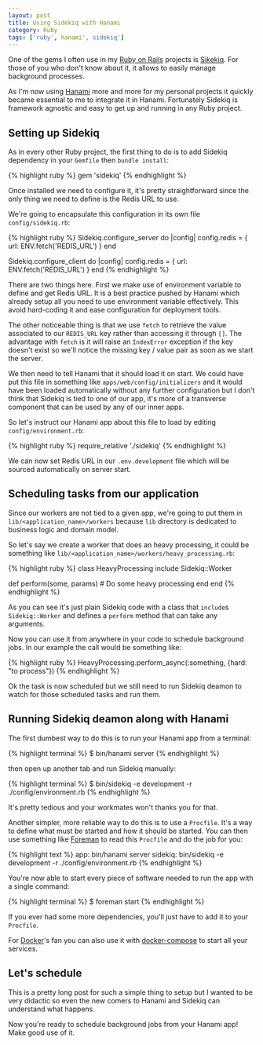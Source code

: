 ```yaml
---
layout: post
title: Using Sidekiq with Hanami
category: Ruby
tags: ['ruby', hanami', sidekiq']
---
```


One of the gems I often use in my [Ruby on Rails](http://rubyonrails.org/)
projects is [Sikekiq](http://sidekiq.org/). For those of you who
don't know about it, it allows to easily manage background
processes.

As I'm now using [Hanami](http://hanamirb.org/) more and more for my
personal projects it quickly became essential to me to integrate
it in Hanami. Fortunately Sidekiq is framework agnostic and easy
to get up and running in any Ruby project.

## Setting up Sidekiq ##

As in every other Ruby project, the first thing to do is to add
Sidekiq dependency in your `Gemfile` then `bundle install`:

{% highlight ruby %}
gem 'sidekiq'
{% endhighlight %}

Once installed we need to configure it, it's pretty straightforward
since the only thing we need to define is the Redis URL to use.

We're going to encapsulate this configuration in its own file
`config/sidekiq.rb`:

{% highlight ruby %}
Sidekiq.configure_server do |config|
  config.redis = { url: ENV.fetch('REDIS_URL') }
end

Sidekiq.configure_client do |config|
  config.redis = { url: ENV.fetch('REDIS_URL') }
end
{% endhighlight %}

There are two things here. First we make use of environment variable
to define and get Redis URL. It is a best practice pushed by Hanami
which already setup all you need to use environment variable
effectively. This avoid hard-coding it and ease
configuration for deployment tools.

The other noticeable thing is that we use `fetch` to retrieve the
value associated to our `REDIS_URL` key rather than accessing it
through `[]`. The advantage with `fetch` is it will raise an `IndexError`
exception if the key doesn't exist so we'll notice the missing key /
value pair as soon as we start the server.

We then need to tell Hanami that it should load it on start. We could
have put this file in something like `apps/web/config/initializers`
and it would have been loaded automatically without any further
configuration but I don't think that Sidekiq is tied to one of our
app, it's more of a transverse component that can be used by any of
our inner apps.

So let's instruct our Hanami app about this file to load by editing
`config/environment.rb`:

{% highlight ruby %}
require_relative './sidekiq'
{% endhighlight %}

We can now set Redis URL in our `.env.development` file which will be
sourced automatically on server start.

## Scheduling tasks from our application  ##

Since our workers are not tied to a given app, we're going to put them
in `lib/<application_name>/workers` because `lib` directory is
dedicated to business logic and domain model.

So let's say we create a worker that does an heavy processing, it
could be something like
`lib/<application_name>/workers/heavy_processing.rb`:

{% highlight ruby %}
class HeavyProcessing
  include Sidekiq::Worker

  def perform(some, params)
    # Do some heavy processing
  end
end
{% endhighlight %}

As you can see it's just plain Sidekiq code with a class that
`include`s `Sidekiq::Worker` and defines a `perform` method that can
take any arguments.

Now you can use it from anywhere in your code to schedule background
jobs. In our example the call would be something like:

{% highlight ruby %}
HeavyProcessing.perform_async(:something, {hard: "to process"})
{% endhighlight %}

Ok the task is now scheduled but we still need to run Sidekiq deamon
to watch for those scheduled tasks and run them.

## Running Sidekiq deamon along with Hanami ##

The first dumbest way to do this is to run your Hanami app from a
terminal:

{% highlight terminal %}
$ bin/hanami server
{% endhighlight %}

then open up another tab and run Sidekiq manually:

{% highlight terminal %}
$ bin/sidekiq -e development -r ./config/environment.rb
{% endhighlight %}

It's pretty tedious and your workmates won't thanks you for that.

Another simpler, more reliable way to do this is to use a `Procfile`. It's
a way to define what must be started and how it should be started. You
can then use something
like [Foreman](https://github.com/ddollar/foreman) to read this
`Procfile` and do the job for you:

{% highlight text %}
app: bin/hanami server
sidekiq: bin/sidekiq -e development -r ./config/environment.rb
{% endhighlight %}

You're now able to start every piece of software needed to run the app
with a single command:

{% highlight terminal %}
$ foreman start
{% endhighlight %}

If you ever had some more dependencies, you'll just have to add it to
your `Procfile`.

For [Docker](https://www.docker.com/technologies/overview)'s fan you
can also use it
with [docker-compose](https://docs.docker.com/compose/overview/) to
start all your services.

## Let's schedule ##

This is a pretty long post for such a simple thing to setup but I
wanted to be very didactic so even the new comers to Hanami and
Sidekiq can understand what happens.

Now you're ready to schedule background jobs from your Hanami app!
Make good use of it.
